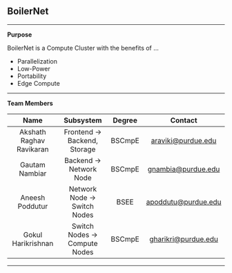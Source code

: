 
## BoilerNet

---

**Purpose**

BoilerNet is a Compute Cluster with the benefits of ...
- Parallelization
- Low-Power
- Portability
- Edge Compute 

---

**Team Members**

<div align="center">

| **Name** | **Subsystem** | **Degree** | **Contact** |
| :------------: | :------------: | :------------: | :------------: |
| Akshath Raghav Ravikaran  | Frontend -> Backend, Storage  | BSCmpE | [araviki@purdue.edu](mailto:araviki@purdue.edu) |
| Gautam Nambiar   | Backend -> Network Node | BSCmpE | [gnambia@purdue.edu](mailto:gnambia@purdue.edu) |
| Aneesh Poddutur   | Network Node -> Switch Nodes | BSEE | [apoddutu@purdue.edu](mailto:apoddutu@purdue.edu) |
| Gokul Harikrishnan   | Switch Nodes -> Compute Nodes | BSCmpE | [gharikri@purdue.edu](mailto:gharikri@purdue.edu) |

</div>

---